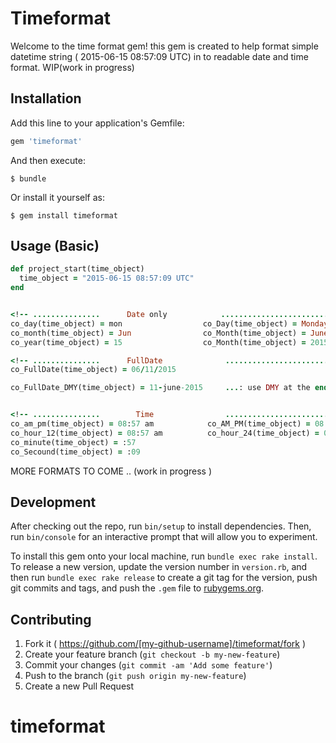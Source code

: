 # Timeformat

Welcome to the time format gem! this gem is created to help format simple datetime string ( 2015-06-15 08:57:09 UTC) in to readable date and time format. WIP(work in progress)

## Installation

Add this line to your application's Gemfile:

```ruby
gem 'timeformat'
```

And then execute:

    $ bundle

Or install it yourself as:

    $ gem install timeformat

## Usage (Basic)

```ruby
def project_start(time_object)
  time_object = "2015-06-15 08:57:09 UTC"
end


<!-- ...............      Date only            ....................................... -->
co_day(time_object) = mon                  co_Day(time_object) = Monday
co_month(time_object) = Jun                co_Month(time_object) = June
co_year(time_object) = 15                  co_Month(time_object) = 2015

<!-- ...............      FullDate              ............................................ -->
co_FullDate(time_object) = 06/11/2015

co_FullDate_DMY(time_object) = 11-june-2015     ...: use DMY at the end : (Day,Month,Year)


<!-- ...............        Time                ............................................-->
co_am_pm(time_object) = 08:57 am            co_AM_PM(time_object) = 08:57 AM
co_hour_12(time_object) = 08:57 am          co_hour_24(time_object) = 08:57 AM (20:57 pm)
co_minute(time_object) = :57          
co_Secound(time_object) = :09 

```

MORE FORMATS TO COME ..  (work in progress )


## Development

After checking out the repo, run `bin/setup` to install dependencies. Then, run `bin/console` for an interactive prompt that will allow you to experiment.

To install this gem onto your local machine, run `bundle exec rake install`. To release a new version, update the version number in `version.rb`, and then run `bundle exec rake release` to create a git tag for the version, push git commits and tags, and push the `.gem` file to [rubygems.org](https://rubygems.org).

## Contributing

1. Fork it ( https://github.com/[my-github-username]/timeformat/fork )
2. Create your feature branch (`git checkout -b my-new-feature`)
3. Commit your changes (`git commit -am 'Add some feature'`)
4. Push to the branch (`git push origin my-new-feature`)
5. Create a new Pull Request
# timeformat
